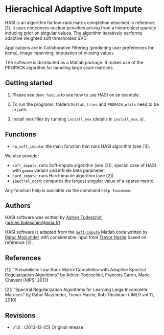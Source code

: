 Hierachical Adaptive Soft Impute
======================================

HASI is an algorithm for low-rank matrix completion descibed in reference [1].
It uses nonconvex nuclear penalties arising from a hierarchical sparsity 
inducing prior on singular values.
The algorithm iteratively performs adaptive weighted soft thresholded SVD.

Applications are in Collaborative Filtering (predicting user preferences for 
items), image inpainting, imputation of missing values.

The software is distributed as a Matlab package. It makes use of the PROPACK 
algorithm for handling large scale matrices.

Getting started
---------------
1. Please see `demo_hasi.m` to see how to use HASI on an example.

2. To run the programs, folders `Matlab_files` and `PROPACK_utils` need to be in path.

3. Install mex files by running `install_mex` (details in `install_mex.m`).

Functions
---------
* `ha_soft_impute`: the main function that runs HASI algorithm (see [1]).

We also provide:

* `soft_impute`: runs Soft-impute algorithm (see [2]), special case of HASI 
    with `gamma` variant and infinite beta parameter.
* `hard_impute`: runs Hard-impute algorithm (see [2]).
* `spectral_norm`: computes the largest singular value of a sparse matrix.

Any function help is available via the command `help funcname`.

Authors
-------
HASI software was written by [Adrien Todeschini](http://adrtod.github.io) 
(<adrien.todeschini@inria.fr>).

HASI software is adapted from the [`Soft-Impute`](http://www.mit.edu/~rahulmaz/software.html) 
Matlab code written by [Rahul Mazumder](http://www.mit.edu/~rahulmaz/) with 
considerable input from [Trevor Hastie](https://web.stanford.edu/~hastie/) 
based on reference [2].

References
----------
[1]: "Probabilistic Low-Rank Matrix Completion with Adaptive Spectral Regularization Algorithms" 
by Adrien Todeschini, Francois Caron, Marie Chavent (NIPS' 2013)

[2]: "Spectral Regularization Algorithms for Learning Large Incomplete Matrices"
 by Rahul Mazumder, Trevor Hastie, Rob Tibshirani (JMLR vol 11, 2010)

Revisions
----------
- v1.0 : (2013-12-05) Original release


